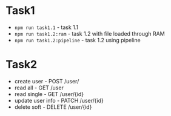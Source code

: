 # Task1

* `npm run task1.1` - task 1.1
* `npm run task1.2:ram` - task 1.2 with file loaded through RAM
* `npm run task1.2:pipeline` - task 1.2 using pipeline


# Task2

* create user - POST /user/
* read all - GET /user
* read single - GET /user/{id}
* update user info - PATCH /user/{id}
* delete soft - DELETE /user/{id}